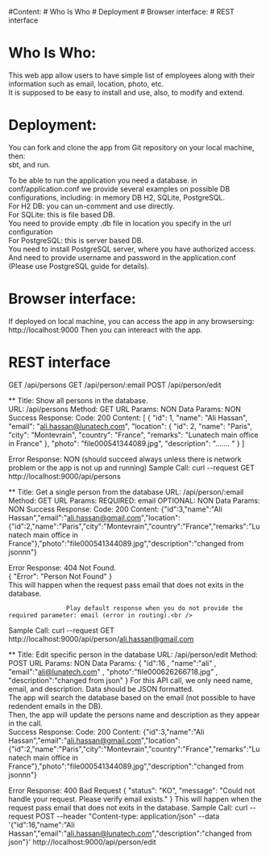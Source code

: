 #Content:
    # Who Is Who
    # Deployment
    # Browser interface:
    # REST interface


# Who Is Who:

This web app allow users to have simple list of employees along with their information such as email, location, photo, etc.<br />
It is supposed to be easy to install and use, also, to modify and extend.<br />


# Deployment:
You can fork and clone the app from Git repository on your local machine, then:<br />
sbt, and run.<br />

To be able to run the application you need a database. in conf/application.conf we provide several examples on possible DB configurations, including: in memory DB H2, SQLite, PostgreSQL.<br />
For H2 DB: you can un-comment and use directly.<br />
For SQLite: this is file based DB.<br />
            You need to provide empty .db file in location you specify in the url configuration<br />
For PostgreSQL: this is server based DB.<br />
                You need to install PostgreSQL server, where you have authorized access.<br />
                And need to provide username and password in the application.conf (Please use PostgreSQL guide for details).<br />


# Browser interface:
If deployed on local machine, you can access the app in any browsersing:
http://localhost:9000
Then you can intereact with the app.<br />


# REST interface

GET     /api/persons
GET     /api/person/:email
POST    /api/person/edit

**
Title: Show all persons in the database.<br />
URL: /api/persons
Method: GET
URL Params: NON
Data Params: NON
Success Response:   Code: 200
                    Content: [
                               {
                                 "id": 1,
                                 "name": "Ali Hassan",
                                 "email": "ali.hassan@lunatech.com",
                                 "location": {
                                   "id": 2,
                                   "name": "Paris",
                                   "city": "Montevrain",
                                   "country": "France",
                                   "remarks": "Lunatech main office in France"
                                 },
                                 "photo": "file000541344089.jpg",
                                 "description": "....... "
                               }
                             ]

Error Response: NON (should succeed always unless there is network problem or the app is not up and running)
Sample Call:     curl --request GET  http://localhost:9000/api/persons
<br />

**
Title: Get a single person from the database
URL: /api/person/:email
Method: GET
URL Params: REQUIRED: email OPTIONAL: NON
Data Params: NON
Success Response:   Code: 200
                    Content: {"id":3,"name":"Ali Hassan","email":"ali.hassan@gmail.com","location":{"id":2,"name":"Paris","city":"Montevrain","country":"France","remarks":"Lunatech main office in France"},"photo":"file000541344089.jpg","description":"changed from jsonnn"}

Error Response:     404 Not Found.<br />
                    {
                      "Error": "Person Not Found"
                    }<br />
                    This will happen when the request pass email that does not exits in the database.<br />

                    Play default response when you do not provide the required parameter: email (error in routing).<br />
Sample Call:        curl --request GET   http://localhost:9000/api/person/ali.hassan@gmail.com
<br />

**
Title: Edit specific person in the database
URL: /api/person/edit
Method: POST
URL Params: NON
Data Params:    {
                    "id":16 ,
                    "name":"ali" ,
                    "email":"ali@lunatech.com" ,
                    "photo":"file000626266718.jpg" ,
                    "description":"changed from json"
                }
                For this API call, we only need name, email, and description. Data should be JSON formatted.<br />
                The app will search the database based on the email (not possible to have redendent emails in the DB).<br />
                Then, the app will update the persons name and description as they appear in the call.<br />
Success Response:   Code: 200
                    Content: {"id":3,"name":"Ali Hassan","email":"ali.hassan@gmail.com","location":{"id":2,"name":"Paris","city":"Montevrain","country":"France","remarks":"Lunatech main office in France"},"photo":"file000541344089.jpg","description":"changed from jsonnn"}

Error Response:     400 Bad Request
                    {
                      "status": "KO",
                      "message": "Could not handle your request. Please verify email exists."
                    }
                    This will happen when the request pass email that does not exits in the database.
Sample Call:        curl --request POST  --header "Content-type: application/json"   --data '{"id":16,"name":"Ali Hassan","email":"ali.hassan@lunatech.com","description":"changed from json"}'   http://localhost:9000/api/person/edit
<br />